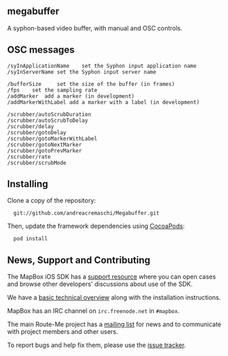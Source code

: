 megabuffer
--------------

A syphon-based video buffer, with manual and OSC controls. 

OSC messages
--------------
    /syInApplicationName	set the Syphon input application name
    /syInServerName	set the Syphon input server name

    /bufferSize		set the size of the buffer (in frames)
    /fps	set the sampling rate
    /addMarker	add a marker (in development)
    /addMarkerWithLabel	add a marker with a label (in development)

    /scrubber/autoScrubDuration
    /scrubber/autoScrubToDelay
    /scrubber/delay
    /scrubber/gotoDelay
    /scrubber/gotoMarkerWithLabel
    /scrubber/gotoNextMarker
    /scrubber/gotoPrevMarker
    /scrubber/rate
    /scrubber/scrubMode



Installing
----------

Clone a copy of the repository:

      git://github.com/andreacremaschi/Megabuffer.git

Then, update the framework dependencies using [CocoaPods](https://github.com/CocoaPods/CocoaPods/):

      pod install


News, Support and Contributing
------------------------------

The MapBox iOS SDK has a [support resource][support] where you can open cases and browse other developers' discussions about use of the SDK. 

We have a [basic technical overview][docs] along with the installation instructions. 

MapBox has an IRC channel on `irc.freenode.net` in `#mapbox`. 

The main Route-Me project has a [mailing list][list] for news and to communicate with project members and other users. 

To report bugs and help fix them, please use the [issue tracker][tracker]. 

[support]: http://support.mapbox.com/discussions/mapbox-ios-sdk
[docs]: http://mapbox.com/mobile/docs/sdk
[list]: http://groups.google.com/group/route-me-map
[tracker]: https://github.com/mapbox/mapbox-ios-sdk/issues